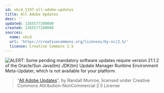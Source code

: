 ```yaml
---
id: xkcd.1197-all-adobe-updates
title: All Adobe Updates
desc: ''
updated: 1365577200000
created: 1365577200000
sources:
  name: xkcd
  url: 'https://creativecommons.org/licenses/by-nc/2.5/'
  license: Creative Commons 2.5
---
```

![ALERT: Some pending mandatory software updates require version 21.1.2 of the Oracle/Sun Java(tm) JDK(tm) Update Manager Runtime Environment Meta-Updater, which is not available for your platform.](https://imgs.xkcd.com/comics/all_adobe_updates.png)
> "[All Adobe Updates](https://xkcd.com/1197/)", by Randall Munroe, licensed under Creative Commons Attribution-NonCommercial 2.5 License
